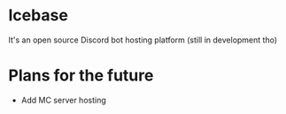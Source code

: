 # Icebase  
It's an open source Discord bot hosting platform (still in development tho)  
  
# Plans for the future  
 - Add MC server hosting
  
